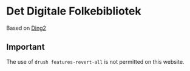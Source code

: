 # Det Digitale Folkebibliotek

Based on [Ding2](https://github.com/ding2/ding2)

## Important

The use of `drush features-revert-all` is not permitted on this website.
